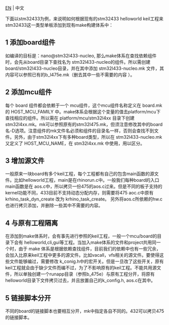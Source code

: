 [EN](Add-a-new-board-example.en) | 中文

下面以stm32433为例，来说明如何根据现有的stm32433 helloworld keil工程来stm32433这一类型单板添加到现有make构建体系中：

## 1 添加board组件
如编译的目标是：nano@stm32l433-nucleo, 那么make体系在查找依赖组件时，会先从board目录下查找名为 stm32l433-nucleo的组件。所以需创建 board/stm32l433-nucleo目录，并在其中添加 stm32l433-nucleo.mk 文件，其内容可以参照已有的b_l475e.mk（删去其中一些不需要的内容 ）。
## 2 添加mcu组件
每个 board 组件都会依赖于一个 mcu组件，这个mcu组件名称定义在 board.mk 的 HOST_MCU_FAMILY 中。make体系会根据这个变量的值去platform/mcu下查找相应的组件。所以需在 platform/mcu/stm32l4xx 目录下创建 stm32l4xx.mk。mk可以参照原有的stm32l475.mk，但须注意修改其中的board名-D选项。注意组件的mk文件名必须和组件的目录名一样，否则会查找不到文件。另外，由于stm32l4xx下有多种board类型，所以在 stm32l433-nucleo.mk 又定义了 HOST_MCU_NAME，在 stm32l4xx.mk 中使用，用以区分。
## 3 增加源文件
一般原来一块board有多个keil工程，每个工程都有自己的包含main函数的源文件。比如helloworld工程，main是在rhinorun.c中。一般我们每种board的入口main函数是在 aos.c中，所以拷贝一份475的aos.c过来。但是不同的板子支持的kernel功能不同，433目前不支持动态分配内存，则需要将475 aoc.c中原有 krhino_task_dyn_create 改为 krhino_task_create。 另外将aos.c所依赖的hw.c也进行拷贝添加，并删除一些其中不需要的内容。
## 4 与原有工程隔离
在添加到make体系时，会有事先进行参照的keil工程，一般一个mcu/board的目录下会有 helloworld,cli,gui等工程。当加入make体系的文件和project共用同一个时，由于 make 体系是根据依赖查找组件，目前我们的依赖中也有一些冗余，会加入比原来keil工程中更多的源文件。比如vacall，vfs相关的源文件。要使得这些文件能够编过，需要修改 k_conig.h中的宏开关。但是一旦改了这些开关，原有keil工程就会由于缺少文件而编不过，为了不影响原有的keil工程。不能共用源文件，所以单独创建一个runapp目录（参照b_475e）与原有工程分开，将原有helloworld目录下文件拷贝过去，并且放置自己的k_config.h, aos.c在其中。
## 5 链接脚本分开
不同的board的链接脚本也要相互分开，mk中指定各自不同的。432可以拷贝475的链接脚本。
